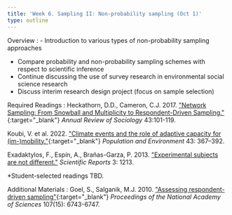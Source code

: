```yaml
---
title: 'Week 6. Sampling II: Non-probability sampling (Oct 1)'
type: outline
---
```


Overview
: - Introduction to various types of non-probability sampling approaches
  - Compare probability and non-probability sampling schemes with respect to scientific inference
  - Continue discussing the use of survey research in environmental social science research
  - Discuss interim research design project (focus on sample selection)

Required Readings
: Heckathorn, D.D., Cameron, C.J. 2017. ["Network Sampling: From Snowball and Multiplicity to Respondent-Driven Sampling."](https://doi.org/10.1146/annurev-soc-060116-053556){:target="_blank"} _Annual Review of Sociology_ 43:101-119.

  Koubi, V. et al. 2022. ["Climate events and the role of adaptive capacity for (im-)mobility."](https://doi.org/10.1007/s11111-021-00395-5){:target="_blank"} _Population and Environment_ 43: 367–392.
  
  Exadaktylos, F., Espín, A., Brañas-Garza, P. 2013. ["Experimental subjects are not different."](https://doi.org/10.1038/srep01213) _Scientific Reports_ 3: 1213.
  
  *Student-selected readings TBD.

Additional Materials
: Goel, S., Salganik, M.J. 2010. ["Assessing respondent-driven sampling"](https://doi.org/10.1073/pnas.1000261107){:target="_blank"} _Proceedings of the National Academy of Sciences_ 107(15): 6743-6747.
